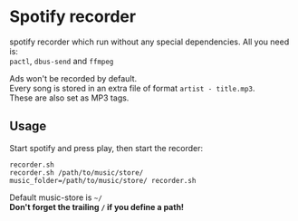 # Spotify recorder

spotify recorder which run without any special dependencies. All you need is:   
`pactl`, `dbus-send` and `ffmpeg` 

Ads won't be recorded by default.  
Every song is stored in an extra file of format `artist - title.mp3`.   
These are also set as MP3 tags.

## Usage
Start spotify and press play, then start the recorder:

`recorder.sh`  
`recorder.sh /path/to/music/store/`  
`music_folder=/path/to/music/store/ recorder.sh`  

Default music-store is `~/`  
**Don't forget the trailing `/` if you define a path!**

